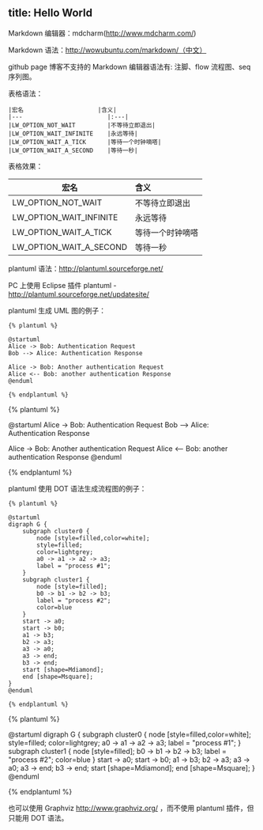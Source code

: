 title: Hello World
---

Markdown 编辑器：mdcharm(http://www.mdcharm.com/)

Markdown 语法：http://wowubuntu.com/markdown/（中文）

github page 博客不支持的 Markdown 编辑器语法有: 注脚、flow 流程图、seq 序列图。


表格语法：

```
|宏名	                    |含义|
|---                        |:---|
|LW_OPTION_NOT_WAIT	        |不等待立即退出|
|LW_OPTION_WAIT_INFINITE	|永远等待|
|LW_OPTION_WAIT_A_TICK	    |等待一个时钟嘀嗒|
|LW_OPTION_WAIT_A_SECOND	|等待一秒|
```

表格效果：

|宏名	                    |含义|
|---                        |:---|
|LW_OPTION_NOT_WAIT	        |不等待立即退出|
|LW_OPTION_WAIT_INFINITE	|永远等待|
|LW_OPTION_WAIT_A_TICK	    |等待一个时钟嘀嗒|
|LW_OPTION_WAIT_A_SECOND	|等待一秒|

plantuml 语法：http://plantuml.sourceforge.net/

PC 上使用 Eclipse 插件 plantuml - http://plantuml.sourceforge.net/updatesite/ 

plantuml 生成 UML 图的例子：

```
{% plantuml %}

@startuml
Alice -> Bob: Authentication Request
Bob --> Alice: Authentication Response

Alice -> Bob: Another authentication Request
Alice <-- Bob: another authentication Response
@enduml

{% endplantuml %}
```

{% plantuml %}

@startuml
Alice -> Bob: Authentication Request
Bob --> Alice: Authentication Response

Alice -> Bob: Another authentication Request
Alice <-- Bob: another authentication Response
@enduml

{% endplantuml %}

plantuml 使用 DOT 语法生成流程图的例子：

```
{% plantuml %}

@startuml
digraph G {
    subgraph cluster0 {
        node [style=filled,color=white];
        style=filled;
        color=lightgrey;
        a0 -> a1 -> a2 -> a3;
        label = "process #1";
    }
    subgraph cluster1 {
        node [style=filled];
        b0 -> b1 -> b2 -> b3;
        label = "process #2";
        color=blue
    }
    start -> a0;
    start -> b0;
    a1 -> b3;
    b2 -> a3;
    a3 -> a0;
    a3 -> end;
    b3 -> end;
    start [shape=Mdiamond];
    end [shape=Msquare];
}
@enduml

{% endplantuml %}
```

{% plantuml %}

@startuml
digraph G {
    subgraph cluster0 {
        node [style=filled,color=white];
        style=filled;
        color=lightgrey;
        a0 -> a1 -> a2 -> a3;
        label = "process #1";
    }
    subgraph cluster1 {
        node [style=filled];
        b0 -> b1 -> b2 -> b3;
        label = "process #2";
        color=blue
    }
    start -> a0;
    start -> b0;
    a1 -> b3;
    b2 -> a3;
    a3 -> a0;
    a3 -> end;
    b3 -> end;
    start [shape=Mdiamond];
    end [shape=Msquare];
}
@enduml

{% endplantuml %}

也可以使用 Graphviz http://www.graphviz.org/ ，而不使用 plantuml 插件，但只能用 DOT 语法。
